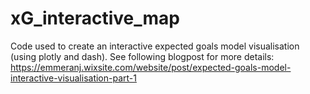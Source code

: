 # xG_interactive_map

Code used to create an interactive expected goals model visualisation (using plotly and dash). See following blogpost for more details: https://emmeranj.wixsite.com/website/post/expected-goals-model-interactive-visualisation-part-1
